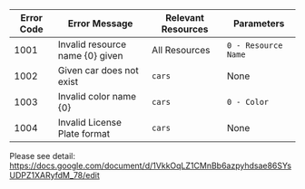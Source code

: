 Error Code  | Error Message    | Relevant Resources  | Parameters
----------- | ----------|------------ |-----
1001  | Invalid resource name {0} given  | All Resources  | `0 - Resource Name`
1002 | Given car does not exist | `cars` | None
1003 | Invalid color name {0} | `cars` | `0 - Color`
1004 | Invalid License Plate format | `cars` | None

Please see detail:
https://docs.google.com/document/d/1VkkOqLZ1CMnBb6azpyhdsae86SYsUDPZ1XARyfdM_78/edit